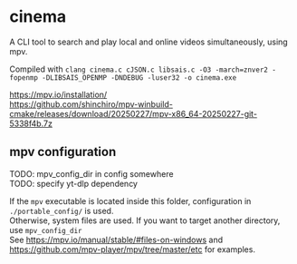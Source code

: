# cinema

A CLI tool to search and play local and online videos simultaneously, using mpv.

Compiled with `clang cinema.c cJSON.c libsais.c -O3 -march=znver2 -fopenmp -DLIBSAIS_OPENMP -DNDEBUG -luser32 -o cinema.exe`

<https://mpv.io/installation/>\
<https://github.com/shinchiro/mpv-winbuild-cmake/releases/download/20250227/mpv-x86_64-20250227-git-5338f4b.7z>

## mpv configuration

TODO: mpv_config_dir in config somewhere\
TODO: specify yt-dlp dependency

If the `mpv` executable is located inside this folder, configuration in `./portable_config/` is used.\
Otherwise, system files are used. If you want to target another directory, use `mpv_config_dir`\
See <https://mpv.io/manual/stable/#files-on-windows> and <https://github.com/mpv-player/mpv/tree/master/etc> for examples.
